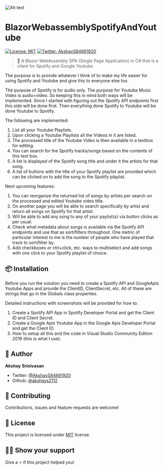 ![Alt text](https://raw.githubusercontent.com/akshays2112/BlazorWebassemblySpotifyAndYoutube/master/Images/BlazorMusicClient.png?raw=true "Blazor Music Client")
# BlazorWebassemblySpotifyAndYoutube

[![License: MIT](https://img.shields.io/badge/license-MIT-yellow.svg)](#)
[![Twitter: AkshayS84661920](https://img.shields.io/twitter/follow/AkshayS84661920.svg?style=social)](https://twitter.com/AkshayS84661920)

> 🚀 A Blazor WebAssembly SPA (Single Page Application) in C# that is a client for Spotify and Google Youtube.

The purpose is to provide whatever I think of to make my life easier for using Spotify and Youtube and give this to everyone else too.

The purpose of Spotify is for audio only. The purpose for Youtube Music Vides is audio+video. So keeping this in mind both ways will be implemented. Since I started with figuring out the Spotify API endpoints first this side will be done first. Then everything done Spotify to Youtube will be done Youtube to Spotify.

The following are implemented:
1) List all your Youtube Playlists.
2) Upon clicking a Youtube Playlists all the Videos in it are listed.
3) The processed title of the Youtube Video is then available in a textbox for editing.
4) You can search for the Spotify tracks/songs based on the contents of this text box.
5) A list is displayed of the Spotify song title and under it the artists for that song.
6) A list of buttons with the title of your Spotify playlist are provided which can be clicked on to add the song to the Spotify playlist.

Next upcoming features:
1) You can reorganize the returned list of songs by artists per search on the processed and edited Youtube video title.
2) On another page you will be able to search specifically by artist and return all songs on Spotify for that artist.
3) Will be able to add any song to any of your paylist(s) via button clicks as per usual.
4) Check what metadata about songs is available via the Spotify API endpoints and use that as sort/filters throughout. One metric of particular interest to me is the number of people who have played that track to sort/filter by.
5) Add checkboxes or ctrl+click, etc. ways to multiselect and add songs with one click to your Spotify playlist of choice.

## :package: Installation

Before you run the solution you need to create a Spotify API and GoogleApis Youtube Apps and provide the ClientID, ClientSecret, etc. All of these are strings that go in the Globals class properties.

Detailed instructions with screenshots will be provided for how to:
1) Create a Spotify API App in Spotify Developer Portal and get the Client ID and Client Secret.
2) Create a Google Apis Youtube App in the Google Apis Developer Portal and get the Client ID.
3) How to setup all this and the code in Visual Studio Community Edition 2019 (this is what I use).

## :man: Author

**Akshay Srinivasan**

- Twitter: [@AkshayS84661920](https://twitter.com/AkshayS84661920)
- Github: [@akshays2112](https://github.com/akshays2112)

## :handshake: Contributing

Contributions, issues and feature requests are welcome!

## :pencil: License

This project is licensed under [MIT](https://opensource.org/licenses/MIT) license.

## :man_astronaut: Show your support

Give a ⭐️ if this project helped you!